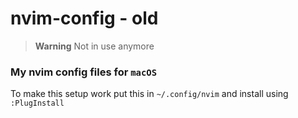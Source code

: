 # nvim-config - old

> **Warning**
> Not in use anymore

### My nvim config files for `macOS`

To make this setup work put this in `~/.config/nvim` and install using `:PlugInstall`
